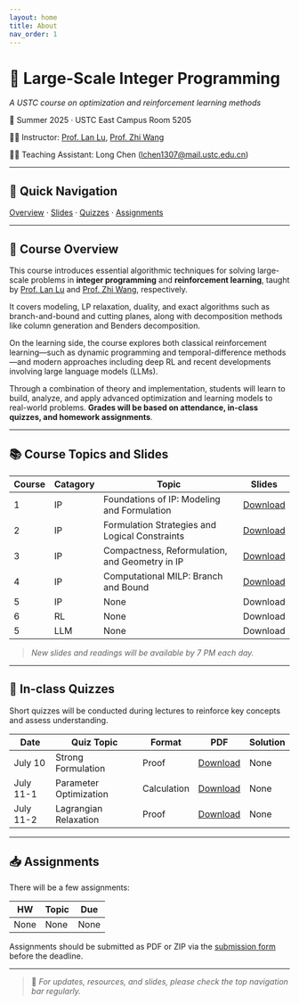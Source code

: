 ```yaml
---
layout: home
title: About
nav_order: 1
---
```



# 📘 Large-Scale Integer Programming
*A USTC course on optimization and reinforcement learning methods*

📍 Summer 2025 · USTC East Campus Room 5205  

👨‍🏫 Instructor: [Prof. Lan Lu](https://bs.ustc.edu.cn/chinese/profile-1928.html), [Prof. Zhi Wang](https://heyuanmingong.github.io/)

🧑‍💻 Teaching Assistant: Long Chen (lchen1307@mail.ustc.edu.cn)

---

## 🔗 Quick Navigation

[Overview](#overview) · [Slides](#schedule) · [Quizzes](#quizzes) · [Assignments](#assignments)

---

## 🧭 Course Overview <a id="overview"></a>

This course introduces essential algorithmic techniques for solving large-scale problems in **integer programming** and **reinforcement learning**, taught by [Prof. Lan Lu](https://bs.ustc.edu.cn/chinese/profile-1928.html) and [Prof. Zhi Wang](https://heyuanmingong.github.io/), respectively. 

It covers modeling, LP relaxation, duality, and exact algorithms such as branch-and-bound and cutting planes, along with decomposition methods like column generation and Benders decomposition. 

On the learning side, the course explores both classical reinforcement learning—such as dynamic programming and temporal-difference methods—and modern approaches including deep RL and recent developments involving large language models (LLMs). 

Through a combination of theory and implementation, students will learn to build, analyze, and apply advanced optimization and learning models to real-world problems. **Grades will be based on attendance, in-class quizzes, and homework assignments**.

---


## 📚 Course Topics and Slides <a id="schedule"></a>

| Course | Catagory |Topic | Slides |
|--------|-------|--------|---------|
| 1 | IP | Foundations of IP: Modeling and Formulation | [Download](https://lchen1307.github.io/ip-rl/assets/files/Lecture1.pdf)
| 2 | IP | Formulation Strategies and Logical Constraints | [Download](https://lchen1307.github.io/ip-rl/assets/files/Lecture2.pdf)
| 3 | IP | Compactness, Reformulation, and Geometry in IP | [Download](https://lchen1307.github.io/ip-rl/assets/files/Lecture3.pdf)
| 4 | IP | Computational MILP: Branch and Bound | [Download](https://lchen1307.github.io/ip-rl/assets/files/Lecture7.pdf)
| 5 | IP | None | Download
| 6 | RL | None | Download
| 5 | LLM| None | Download

> *New slides and readings will be available by 7 PM each day.*

---

## 📝 In-class Quizzes <a id="quizzes"></a>

Short quizzes will be conducted during lectures to reinforce key concepts and assess understanding.

| Date     | Quiz Topic        | Format         | PDF            | Solution         |
|----------|-------------------|----------------|----------------|------------------|
| July 10  | Strong Formulation  | Proof | [Download](https://lchen1307.github.io/ip-rl/assets/files/test1.pdf) | None|
| July 11-1  | Parameter Optimization | Calculation | [Download](https://lchen1307.github.io/ip-rl/assets/files/test1.pdf) | None |
| July 11-2  | Lagrangian Relaxation | Proof | [Download](https://lchen1307.github.io/ip-rl/assets/files/test1.pdf) | None |

---

## 📥 Assignments <a id="assignments"></a>

There will be a few assignments:

| HW | Topic | Due |
|----|-------|-----|
| None | None| None|

Assignments should be submitted as PDF or ZIP via the [submission form](#) before the deadline.

---

> 📌 *For updates, resources, and slides, please check the top navigation bar regularly.*
